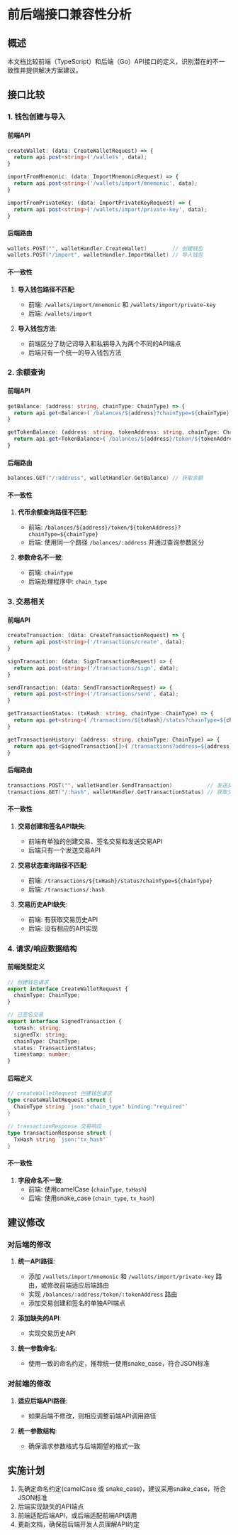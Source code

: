 # 前后端接口兼容性分析

## 概述
本文档比较前端（TypeScript）和后端（Go）API接口的定义，识别潜在的不一致性并提供解决方案建议。

## 接口比较

### 1. 钱包创建与导入

#### 前端API
```typescript
createWallet: (data: CreateWalletRequest) => {
  return api.post<string>('/wallets', data);
}

importFromMnemonic: (data: ImportMnemonicRequest) => {
  return api.post<string>('/wallets/import/mnemonic', data);
}

importFromPrivateKey: (data: ImportPrivateKeyRequest) => {
  return api.post<string>('/wallets/import/private-key', data);
}
```

#### 后端路由
```go
wallets.POST("", walletHandler.CreateWallet)        // 创建钱包
wallets.POST("/import", walletHandler.ImportWallet) // 导入钱包
```

#### 不一致性
1. **导入钱包路径不匹配**:
   - 前端: `/wallets/import/mnemonic` 和 `/wallets/import/private-key`
   - 后端: `/wallets/import`
   
2. **导入钱包方法**:
   - 前端区分了助记词导入和私钥导入为两个不同的API端点
   - 后端只有一个统一的导入钱包方法

### 2. 余额查询

#### 前端API
```typescript
getBalance: (address: string, chainType: ChainType) => {
  return api.get<Balance>(`/balances/${address}?chainType=${chainType}`);
}

getTokenBalance: (address: string, tokenAddress: string, chainType: ChainType) => {
  return api.get<TokenBalance>(`/balances/${address}/token/${tokenAddress}?chainType=${chainType}`);
}
```

#### 后端路由
```go
balances.GET("/:address", walletHandler.GetBalance) // 获取余额
```

#### 不一致性
1. **代币余额查询路径不匹配**:
   - 前端: `/balances/${address}/token/${tokenAddress}?chainType=${chainType}`
   - 后端: 使用同一个路径 `/balances/:address` 并通过查询参数区分

2. **参数命名不一致**:
   - 前端: `chainType`
   - 后端处理程序中: `chain_type`

### 3. 交易相关

#### 前端API
```typescript
createTransaction: (data: CreateTransactionRequest) => {
  return api.post<string>('/transactions/create', data);
}

signTransaction: (data: SignTransactionRequest) => {
  return api.post<string>('/transactions/sign', data);
}

sendTransaction: (data: SendTransactionRequest) => {
  return api.post<string>('/transactions/send', data);
}

getTransactionStatus: (txHash: string, chainType: ChainType) => {
  return api.get<string>(`/transactions/${txHash}/status?chainType=${chainType}`);
}

getTransactionHistory: (address: string, chainType: ChainType) => {
  return api.get<SignedTransaction[]>(`/transactions?address=${address}&chainType=${chainType}`);
}
```

#### 后端路由
```go
transactions.POST("", walletHandler.SendTransaction)           // 发送交易
transactions.GET("/:hash", walletHandler.GetTransactionStatus) // 获取交易状态
```

#### 不一致性
1. **交易创建和签名API缺失**:
   - 前端有单独的创建交易、签名交易和发送交易API
   - 后端只有一个发送交易API

2. **交易状态查询路径不匹配**:
   - 前端: `/transactions/${txHash}/status?chainType=${chainType}`
   - 后端: `/transactions/:hash`

3. **交易历史API缺失**:
   - 前端: 有获取交易历史API
   - 后端: 没有相应的API实现

### 4. 请求/响应数据结构

#### 前端类型定义
```typescript
// 创建钱包请求
export interface CreateWalletRequest {
  chainType: ChainType;
}

// 已签名交易
export interface SignedTransaction {
  txHash: string;
  signedTx: string;
  chainType: ChainType;
  status: TransactionStatus;
  timestamp: number;
}
```

#### 后端定义
```go
// createWalletRequest 创建钱包请求
type createWalletRequest struct {
  ChainType string `json:"chain_type" binding:"required"`
}

// transactionResponse 交易响应
type transactionResponse struct {
  TxHash string `json:"tx_hash"`
}
```

#### 不一致性
1. **字段命名不一致**:
   - 前端: 使用camelCase (`chainType`, `txHash`)
   - 后端: 使用snake_case (`chain_type`, `tx_hash`)

## 建议修改

### 对后端的修改

1. **统一API路径**:
   - 添加 `/wallets/import/mnemonic` 和 `/wallets/import/private-key` 路由，或修改前端适应后端路由
   - 实现 `/balances/:address/token/:tokenAddress` 路由
   - 添加交易创建和签名的单独API端点

2. **添加缺失的API**:
   - 实现交易历史API

3. **统一参数命名**:
   - 使用一致的命名约定，推荐统一使用snake_case，符合JSON标准

### 对前端的修改

1. **适应后端API路径**:
   - 如果后端不修改，则相应调整前端API调用路径

2. **统一参数结构**:
   - 确保请求参数格式与后端期望的格式一致

## 实施计划

1. 先确定命名约定(camelCase 或 snake_case)，建议采用snake_case，符合JSON标准
2. 后端实现缺失的API端点
3. 前端适配后端API，或后端适配前端API调用
4. 更新文档，确保前后端开发人员理解API约定 